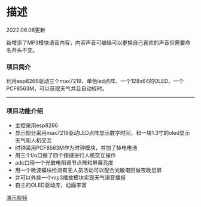 # 描述
2022.06.06更新

新增添了MP3模块语音内容，内容声音可编辑可以更换自己喜欢的声音但需要命名开头不变。
### 项目简介

利用esp8266驱动三个max7219、单色led点阵、一个128x64的OLED、一个PCF8563M，可以获取天气并且自动校时。

- - -

### 项目功能介绍

* 主控采用esp8266
* 显示部分采用max7219驱动LED点阵显示数字时间，和一块1.3寸的oled显示天气和人机交互
* 时钟采用PCF8563M作为时钟模块，并加了掉电电池
* 用三个I/o口做了四个按键进行人机交互操作
* adc口用一个光敏电阻调节点阵和屏幕亮度
* 用一个微波模块检测有无人员活动可以配合光敏电阻做夜晚息屏
* 并可以外挂一个mp3播放模块实现天气语音播报
* 自主的OLED驱动库，动画丰富

<a href="https://www.bilibili.com/video/BV1ev4y1A7fi?share_source=copy_web&vd_source=a0847e978425af2fea70eb5beeb9a1ad">演示视频</a>
